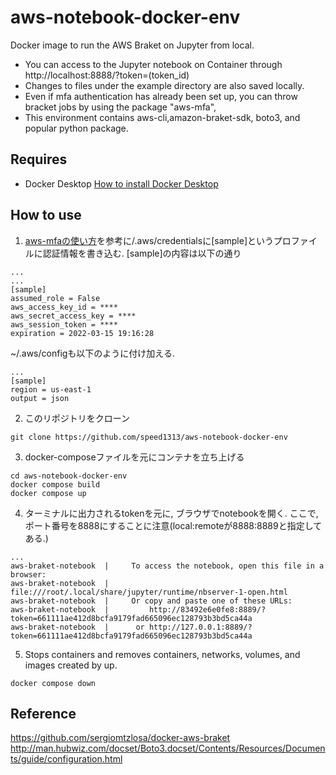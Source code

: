 # aws-notebook-docker-env
Docker image to run the AWS Braket on Jupyter from local.

- You can access to the Jupyter notebook on Container through http://localhost:8888/?token=(token_id)
- Changes to files under the example directory are also saved locally.
- Even if mfa authentication has already been set up, you can throw bracket jobs by using the package "aws-mfa",
- This environment contains aws-cli,amazon-braket-sdk, boto3, and popular python package.


## Requires
- Docker Desktop [How to install Docker Desktop](https://docs.docker.com/get-docker/)


## How to use
1. [aws-mfaの使い方](https://qiita.com/ogady/items/c17ffe8f7c8e15b15f77)を参考に/.aws/credentialsに[sample]というプロファイルに認証情報を書き込む.
[sample]の内容は以下の通り
``` ~/.aws/credentials
...
...
[sample]
assumed_role = False
aws_access_key_id = ****
aws_secret_access_key = ****
aws_session_token = ****
expiration = 2022-03-15 19:16:28
```
~/.aws/configも以下のように付け加える.
```~/.aws/config
...
[sample]
region = us-east-1
output = json
```

2. このリポジトリをクローン
```
git clone https://github.com/speed1313/aws-notebook-docker-env
```

3. docker-composeファイルを元にコンテナを立ち上げる
```
cd aws-notebook-docker-env
docker compose build
docker compose up
```

4. ターミナルに出力されるtokenを元に, ブラウザでnotebookを開く. ここで, ポート番号を8888にすることに注意(local:remoteが8888:8889と指定してある.)
```
...
aws-braket-notebook  |     To access the notebook, open this file in a browser:
aws-braket-notebook  |         file:///root/.local/share/jupyter/runtime/nbserver-1-open.html
aws-braket-notebook  |     Or copy and paste one of these URLs:
aws-braket-notebook  |         http://83492e6e0fe8:8889/?token=661111ae412d8bcfa9179fad665096ec128793b3bd5ca44a
aws-braket-notebook  |      or http://127.0.0.1:8889/?token=661111ae412d8bcfa9179fad665096ec128793b3bd5ca44a

```

5. Stops containers and removes containers, networks, volumes, and images created by up.
```
docker compose down
```

## Reference
https://github.com/sergiomtzlosa/docker-aws-braket
http://man.hubwiz.com/docset/Boto3.docset/Contents/Resources/Documents/guide/configuration.html
